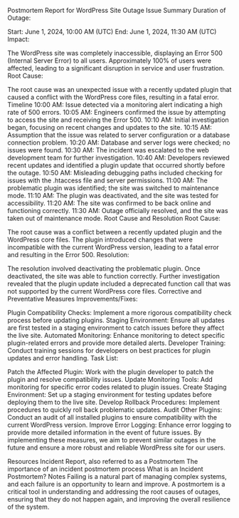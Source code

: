Postmortem Report for WordPress Site Outage
Issue Summary
Duration of Outage:

Start: June 1, 2024, 10:00 AM (UTC)
End: June 1, 2024, 11:30 AM (UTC)
Impact:

The WordPress site was completely inaccessible, displaying an Error 500 (Internal Server Error) to all users.
Approximately 100% of users were affected, leading to a significant disruption in service and user frustration.
Root Cause:

The root cause was an unexpected issue with a recently updated plugin that caused a conflict with the WordPress core files, resulting in a fatal error.
Timeline
10:00 AM: Issue detected via a monitoring alert indicating a high rate of 500 errors.
10:05 AM: Engineers confirmed the issue by attempting to access the site and receiving the Error 500.
10:10 AM: Initial investigation began, focusing on recent changes and updates to the site.
10:15 AM: Assumption that the issue was related to server configuration or a database connection problem.
10:20 AM: Database and server logs were checked; no issues were found.
10:30 AM: The incident was escalated to the web development team for further investigation.
10:40 AM: Developers reviewed recent updates and identified a plugin update that occurred shortly before the outage.
10:50 AM: Misleading debugging paths included checking for issues with the .htaccess file and server permissions.
11:00 AM: The problematic plugin was identified; the site was switched to maintenance mode.
11:10 AM: The plugin was deactivated, and the site was tested for accessibility.
11:20 AM: The site was confirmed to be back online and functioning correctly.
11:30 AM: Outage officially resolved, and the site was taken out of maintenance mode.
Root Cause and Resolution
Root Cause:

The root cause was a conflict between a recently updated plugin and the WordPress core files. The plugin introduced changes that were incompatible with the current WordPress version, leading to a fatal error and resulting in the Error 500.
Resolution:

The resolution involved deactivating the problematic plugin. Once deactivated, the site was able to function correctly. Further investigation revealed that the plugin update included a deprecated function call that was not supported by the current WordPress core files.
Corrective and Preventative Measures
Improvements/Fixes:

Plugin Compatibility Checks: Implement a more rigorous compatibility check process before updating plugins.
Staging Environment: Ensure all updates are first tested in a staging environment to catch issues before they affect the live site.
Automated Monitoring: Enhance monitoring to detect specific plugin-related errors and provide more detailed alerts.
Developer Training: Conduct training sessions for developers on best practices for plugin updates and error handling.
Task List:

Patch the Affected Plugin: Work with the plugin developer to patch the plugin and resolve compatibility issues.
Update Monitoring Tools: Add monitoring for specific error codes related to plugin issues.
Create Staging Environment: Set up a staging environment for testing updates before deploying them to the live site.
Develop Rollback Procedures: Implement procedures to quickly roll back problematic updates.
Audit Other Plugins: Conduct an audit of all installed plugins to ensure compatibility with the current WordPress version.
Improve Error Logging: Enhance error logging to provide more detailed information in the event of future issues.
By implementing these measures, we aim to prevent similar outages in the future and ensure a more robust and reliable WordPress site for our users.

Resources
Incident Report, also referred to as a Postmortem
The importance of an incident postmortem process
What is an Incident Postmortem?
Notes
Failing is a natural part of managing complex systems, and each failure is an opportunity to learn and improve. A postmortem is a critical tool in understanding and addressing the root causes of outages, ensuring that they do not happen again, and improving the overall resilience of the system.
